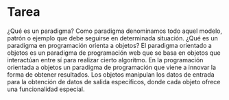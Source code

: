 # Tarea

¿Qué es un paradigma? 
Como paradigma denominamos todo aquel modelo, patrón o ejemplo que debe seguirse en determinada situación.
¿Qué es un paradigma en programación orienta a objetos?
El paradigma orientado a objetos es un paradigma de programación web que se basa en objetos que interactúan entre sí para realizar cierto algoritmo.
En la programación orientada a objetos  un paradigma de programación que viene a innovar la forma de obtener resultados. Los objetos manipulan los datos de entrada para la obtención de datos de salida específicos, donde cada objeto ofrece una funcionalidad especial.
